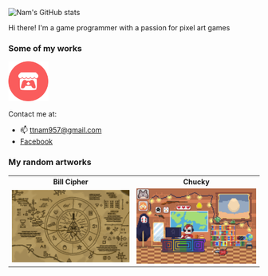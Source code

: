 ![Nam's GitHub stats](https://github-readme-stats.vercel.app/api?username=NamPhuThuy)

Hi there! I'm a game programmer with a passion for pixel art games

### Some of my works
<a href="https://kryple.itch.io/">
  <img src="images/Itch_logo.png" alt="Image description" width="80">
</a>  

Contact me at:
- 📫 ttnam957@gmail.com
- [Facebook](https://www.facebook.com/profile.php?id=61554875248180)

### My random artworks
<!-- ![](images/Bill_Cipher.png) -->



<table>
        <tr>
            <th>Bill Cipher</th>
            <th>Chucky</th>
        </tr>
        <tr>
            <td><img src="images/Bill_Cipher.png" alt="Image description" width="500px"></td>
            <td><img src="images/Workspace.png" alt="Image description" width="500px"></td>
        </tr>
    </table>
